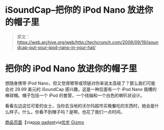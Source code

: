 # iSoundCap–把你的 iPod Nano 放进你的帽子里

> 原文：<https://web.archive.org/web/http://techcrunch.com/2006/09/19/isoundcap-put-your-ipod-nano-in-your-hat/>

# 把你的 iPod Nano 放进你的帽子里

想随身携带 iPod Nano，但又觉得臂带或项链对你来说太高级了？那么我们可能会对 29.99 美元的 iSoundCap 感兴趣，这是一种后面有一个 iPod Nano 插槽的棒球帽。帽子包括一个 iPod 的套管，一个线轴和一个白色的喇叭状设计。

看看左边这位可爱的女士，当你去当地的沃尔玛超市买晚餐吃的东西时，她会是什么样子。什么，你看不到帽子吗？是啊，也花了我们一点时间。

[商品页面](https://web.archive.org/web/20130627214943/http://www.isoundcap.com/)【via[pop gadget](https://web.archive.org/web/20130627214943/http://www.isoundcap.com/)via[优步 Gizmo](https://web.archive.org/web/20130627214943/http://www.ubergizmo.com/15/archives/2006/09/wear_your_ipod_with_the_isoundcap.html)
